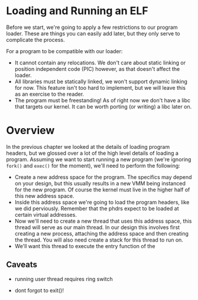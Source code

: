 # Loading and Running an ELF

Before we start, we're going to apply a few restrictions to our program loader. These are things you can easily add later, but they only serve to complicate the process.

For a program to be compatible with our loader:

- It cannot contain any relocations. We don't care about static linking or position independent code (PIC) however, as that doesn't affect the loader.
- All libraries must be statically linked, we won't support dynamic linking for now. This feature isn't too hard to implement, but we will leave this as an exercise to the reader.
- The program must be freestanding! As of right now we don't have a libc that targets our kernel. It can be worth porting (or writing) a libc later on.

# Overview

In the previous chapter we looked at the details of loading program headers, but we glossed over a lot of the high level details of loading a program. Assuming we want to start running a new program (we're ignoring `fork()` and `exec()` for the moment), we'll need to perform the following:

- Create a new address space for the program. The specifics may depend on your design, but this usually results in a new VMM being instanced for the new program. Of course the kernel must live in the higher half of this new address space.
- Inside this address space we're going to load the program headers, like we did perviously. Remember that the phdrs expect to be loaded at certain virtual addresses.
- Now we'll need to create a new thread that uses this address space, this thread will serve as our main thread. In our design this involves first creating a new process, attaching the address space and then creating the thread. You will also need create a stack for this thread to run on.
- We'll want this thread to execute the entry function of the 

## Caveats

- running user thread requires ring switch

- dont forgot to exit()!
